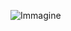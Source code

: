 ![Immagine](https://user-images.githubusercontent.com/60677625/112503973-a7326380-8d8b-11eb-802e-48bedd0b63d5.jpg)


